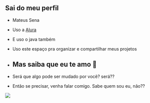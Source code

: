## Sai do meu perfil

- Mateus Sena

- Uso a [Alura](https://www.alura.com.br)
- E uso o java também
- Uso este espaço pra organizar e compartilhar meus projetos

- ## Mas saiba que eu te amo 🐉

- Será que algo pode ser mudado por você? será??
  
- Então se precisar, venha falar comigo. Sabe quem sou eu, não??

![](https://media1.tenor.com/m/tVrkM5XhW-EAAAAd/flick-esfand.gif)
